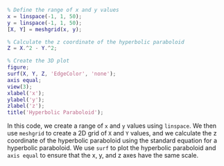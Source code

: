 ```matlab
% Define the range of x and y values
x = linspace(-1, 1, 50);
y = linspace(-1, 1, 50);
[X, Y] = meshgrid(x, y);

% Calculate the z coordinate of the hyperbolic paraboloid
Z = X.^2 - Y.^2;

% Create the 3D plot
figure;
surf(X, Y, Z, 'EdgeColor', 'none');
axis equal;
view(3);
xlabel('x');
ylabel('y');
zlabel('z');
title('Hyperbolic Paraboloid');
```

In this code, we create a range of `x` and `y` values using `linspace`. We then use `meshgrid` to create a 2D grid of `X` and `Y` values, and we calculate the z coordinate of the hyperbolic paraboloid using the standard equation for a hyperbolic paraboloid. We use `surf` to plot the hyperbolic paraboloid and `axis equal` to ensure that the x, y, and z axes have the same scale.